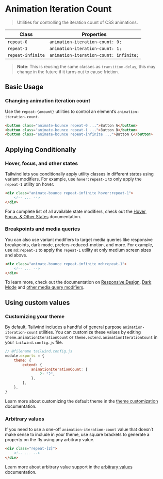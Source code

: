# Animation Iteration Count

> Utilities for controlling the iteration count of CSS animations.

| Class             | Properties                             |
| ----------------- | -------------------------------------- |
| `repeat-0`        | `animation-iteration-count: 0;`        |
| `repeat-1`        | `animation-iteration-count: 1;`        |
| `repeat-infinite` | `animation-iteration-count: infinite;` |

> **Note:** This is reusing the same classes as `transition-delay`, this may change in the future if it turns out to cause friction.

## Basic Usage

### Changing animation iteration count

Use the `repeat-{amount}` utilities to control an element’s `animation-iteration-count`.

```html
<button class="animate-bounce repeat-0 ...">Button A</button>
<button class="animate-bounce repeat-1 ...">Button B</button>
<button class="animate-bounce repeat-infinite ...">Button C</button>
```

## Applying Conditionally

### Hover, focus, and other states

Tailwind lets you conditionally apply utility classes in different states using variant modifiers. For example, use `hover:repeat-1` to only apply the `repeat-1` utility on hover.

```html
<div class="animate-bounce repeat-infinite hover:repeat-1">
    <!-- ... -->
</div>
```

For a complete list of all available state modifiers, check out the [Hover, Focus, & Other States](https://tailwindcss.com/docs/hover-focus-and-other-states) documentation.

### Breakpoints and media queries

You can also use variant modifiers to target media queries like responsive breakpoints, dark mode, prefers-reduced-motion, and more. For example, use `md:repeat-1` to apply the `repeat-1` utility at only medium screen sizes and above.

```html
<div class="animate-bounce repeat-infinite md:repeat-1">
    <!-- ... -->
</div>
```

To learn more, check out the documentation on [Responsive Design](https://tailwindcss.com/docs/responsive-design), [Dark Mode](https://tailwindcss.com/docs/dark-mode) and [other media query modifiers](https://tailwindcss.com/docs/hover-focus-and-other-states#media-queries).

## Using custom values

### Customizing your theme

By default, Tailwind includes a handful of general purpose `animation-iteration-count` utilities. You can customize these values by editing `theme.animationIterationCount` or `theme.extend.animationIterationCount` in your `tailwind.config.js` file.

```js
// @filename tailwind.config.js
module.exports = {
    theme: {
        extend: {
            animationIterationCount: {
                2: "2",
            },
        },
    },
}
```

Learn more about customizing the default theme in the [theme customization](https://tailwindcss.com/docs/theme#customizing-the-default-theme) documentation.

### Arbitrary values

If you need to use a one-off `animation-iteration-count` value that doesn’t make sense to include in your theme, use square brackets to generate a property on the fly using any arbitrary value.

```html
<div class="repeat-[2]">
    <!-- ... -->
</div>
```

Learn more about arbitrary value support in the [arbitrary values](https://tailwindcss.com/docs/adding-custom-styles#using-arbitrary-values) documentation.
